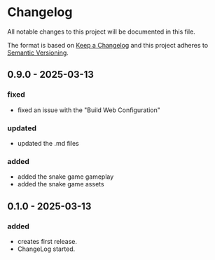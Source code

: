 # Changelog

All notable changes to this project will be documented in this file.

The format is based on [Keep a Changelog](http://keepachangelog.com/en/1.1.0/)
and this project adheres to [Semantic Versioning](http://semver.org/spec/v2.0.0.html).

## 0.9.0 - 2025-03-13

### fixed

- fixed an issue with the "Build Web Configuration"

### updated

- updated the .md files

### added

- added the snake game gameplay
- added the snake game assets

## 0.1.0 - 2025-03-13

### added

- creates first release.
- ChangeLog started.
